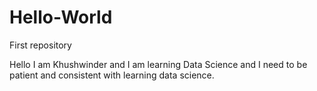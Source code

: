 # Hello-World
First repository 


Hello I am Khushwinder and I am learning Data Science and I need to be patient and consistent with learning data science.
